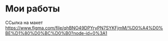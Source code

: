 # Мои работы 
ССылка на макет https://www.figma.com/file/qhBNO49DPYryPN7SYKFjmM/%D0%A4%D0%BE%D1%80%D0%BC%D0%B0?node-id=0%3A1